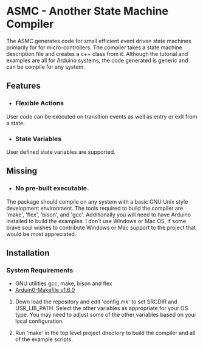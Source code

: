
# ASMC - Another State Machine Compiler

  The ASMC generates code for small efficient 
event driven state machines
  primarily for for micro-controllers. The compiler takes a state machine
  description file and creates a c++ class from it. Although the tutorial
  and examples are all for Arduino systems, the code generated is generic
  and can be compile for any system.

## Features

- ### Flexible Actions
User code can be executed on transition events as well as entry or exit
from a state.

- ### State Variables
User defined state variables are supported.

## Missing

- ### No pre-built executable.
The package should compile on any system with a basic GNU Unix style
development environment. The tools required to build the compiler are 'make',
'flex', 'bison', and 'gcc'. Additionally you will need to have Arduino
installed to build the examples. I don't use Windows or Mac OS, if some
brave soul wishes to contribute Windows or Mac support to the project that
would be most appreciated.

## Installation

### System Requirements
* GNU utilities gcc, make, bison and flex
* [Arduin0-Makefile v1.6.0](https://github.com/sudar/Arduino-Makefile/releases/tag/1.6.0)

1) Down load the repository and edit 'config.mk' to set SRCDIR and
USR_LIB_PATH. Select the other variables as appropriate for your OS type. 
You may need to adjust some of the other variables based on your
local configuration.

2) Run 'make' in the top level project directory to build the compiler and
all of the example scripts.


